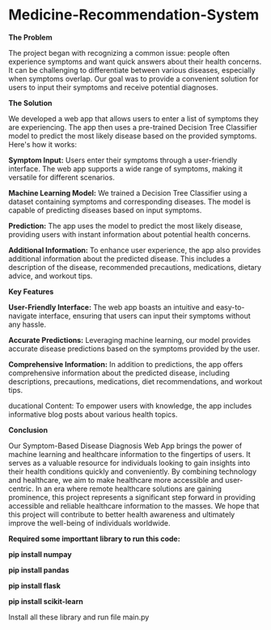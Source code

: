 # Medicine-Recommendation-System

**The Problem**

The project began with recognizing a common issue: people often experience symptoms and want quick answers about their health concerns. It can be challenging to differentiate between various diseases, especially when symptoms overlap. Our goal was to provide a convenient solution for users to input their symptoms and receive potential diagnoses.

**The Solution**

We developed a web app that allows users to enter a list of symptoms they are experiencing. The app then uses a pre-trained Decision Tree Classifier model to predict the most likely disease based on the provided symptoms. Here's how it works:

**Symptom Input:** Users enter their symptoms through a user-friendly interface. The web app supports a wide range of symptoms, making it versatile for different scenarios.

**Machine Learning Model:** We trained a Decision Tree Classifier using a dataset containing symptoms and corresponding diseases. The model is capable of predicting diseases based on input symptoms.

**Prediction:** The app uses the model to predict the most likely disease, providing users with instant information about potential health concerns.

**Additional Information:** To enhance user experience, the app also provides additional information about the predicted disease. This includes a description of the disease, recommended precautions, medications, dietary advice, and workout tips.

**Key Features**

**User-Friendly Interface:** The web app boasts an intuitive and easy-to-navigate interface, ensuring that users can input their symptoms without any hassle.

**Accurate Predictions:** Leveraging machine learning, our model provides accurate disease predictions based on the symptoms provided by the user.

**Comprehensive Information:** In addition to predictions, the app offers comprehensive information about the predicted disease, including descriptions, precautions, medications, diet recommendations, and workout tips.

ducational Content: To empower users with knowledge, the app includes informative blog posts about various health topics.

**Conclusion**

Our Symptom-Based Disease Diagnosis Web App brings the power of machine learning and healthcare information to the fingertips of users. It serves as a valuable resource for individuals looking to gain insights into their health conditions quickly and conveniently. By combining technology and healthcare, we aim to make healthcare more accessible and user-centric. In an era where remote healthcare solutions are gaining prominence, this project represents a significant step forward in providing accessible and reliable healthcare information to the masses. We hope that this project will contribute to better health awareness and ultimately improve the well-being of individuals worldwide.

**Required some importtant library to run this code:**

**pip install numpay**

**pip install pandas**

**pip install flask**

**pip install scikit-learn**


Install all these library and run file main.py
